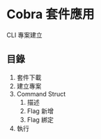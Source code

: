# Cobra 套件應用

CLI 專案建立

## 目錄

1. 套件下載
2. 建立專案
3. Command Struct
   1. 描述
   2. Flag 新增
   3. Flag 綁定
4. 執行
